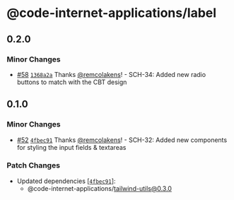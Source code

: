 # @code-internet-applications/label

## 0.2.0

### Minor Changes

- [#58](https://github.com/code-internet-applications/cbt-hydrogen/pull/58)
  [`1368a2a`](https://github.com/code-internet-applications/cbt-hydrogen/commit/1368a2a1daf50c12e752b301a3453b253269f391)
  Thanks [@remcolakens](https://github.com/remcolakens)! - SCH-34: Added new
  radio buttons to match with the CBT design

## 0.1.0

### Minor Changes

- [#52](https://github.com/code-internet-applications/cbt-hydrogen/pull/52)
  [`4fbec91`](https://github.com/code-internet-applications/cbt-hydrogen/commit/4fbec9159ed266724d0e01ab92da3b76218d381e)
  Thanks [@remcolakens](https://github.com/remcolakens)! - SCH-32: Added new
  components for styling the input fields & textareas

### Patch Changes

- Updated dependencies
  [[`4fbec91`](https://github.com/code-internet-applications/cbt-hydrogen/commit/4fbec9159ed266724d0e01ab92da3b76218d381e)]:
  - @code-internet-applications/tailwind-utils@0.3.0
